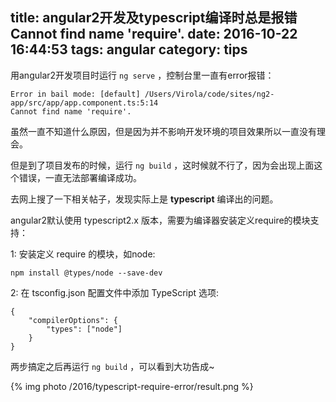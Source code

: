 title: angular2开发及typescript编译时总是报错 Cannot find name 'require'.
date: 2016-10-22 16:44:53
tags: angular
category: tips
---
用angular2开发项目时运行 `ng serve` ，控制台里一直有error报错：

```
Error in bail mode: [default] /Users/Virola/code/sites/ng2-app/src/app/app.component.ts:5:14 
Cannot find name 'require'.
```

虽然一直不知道什么原因，但是因为并不影响开发环境的项目效果所以一直没有理会。

但是到了项目发布的时候，运行 `ng build` ，这时候就不行了，因为会出现上面这个错误，一直无法部署编译成功。

去网上搜了一下相关帖子，发现实际上是 **typescript** 编译出的问题。

<!-- more -->

angular2默认使用 typescript2.x 版本，需要为编译器安装定义require的模块支持：

1: 安装定义 require 的模块，如node:

```
npm install @types/node --save-dev
```


2: 在 tsconfig.json 配置文件中添加 TypeScript 选项:

```
{
    "compilerOptions": {
        "types": ["node"]
    }
}

```

两步搞定之后再运行 `ng build` ，可以看到大功告成~

{% img photo /2016/typescript-require-error/result.png %}
